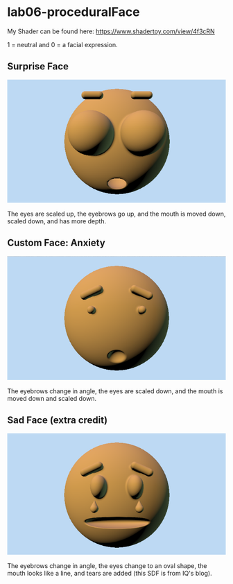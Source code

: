 # lab06-proceduralFace

My Shader can be found here: https://www.shadertoy.com/view/4f3cRN

1 = neutral and 0 = a facial expression.

## Surprise Face 

<img src="https://github.com/thumun/lab06-proceduralFace/blob/main/Screenshot%202024-10-30%20110632.png?raw=true"/>

The eyes are scaled up, the eyebrows go up, and the mouth is moved down, scaled down, and has more depth. 

## Custom Face: Anxiety 

<img src="https://github.com/thumun/lab06-proceduralFace/blob/main/Screenshot%202024-10-30%20110652.png"/>

The eyebrows change in angle, the eyes are scaled down, and the mouth is moved down and scaled down.

## Sad Face (extra credit) 

<img src="https://github.com/thumun/lab06-proceduralFace/blob/main/Screenshot%202024-10-30%20114543.png?raw=true"/>

The eyebrows change in angle, the eyes change to an oval shape, the mouth looks like a line, and tears are added (this SDF is from IQ's blog). 

